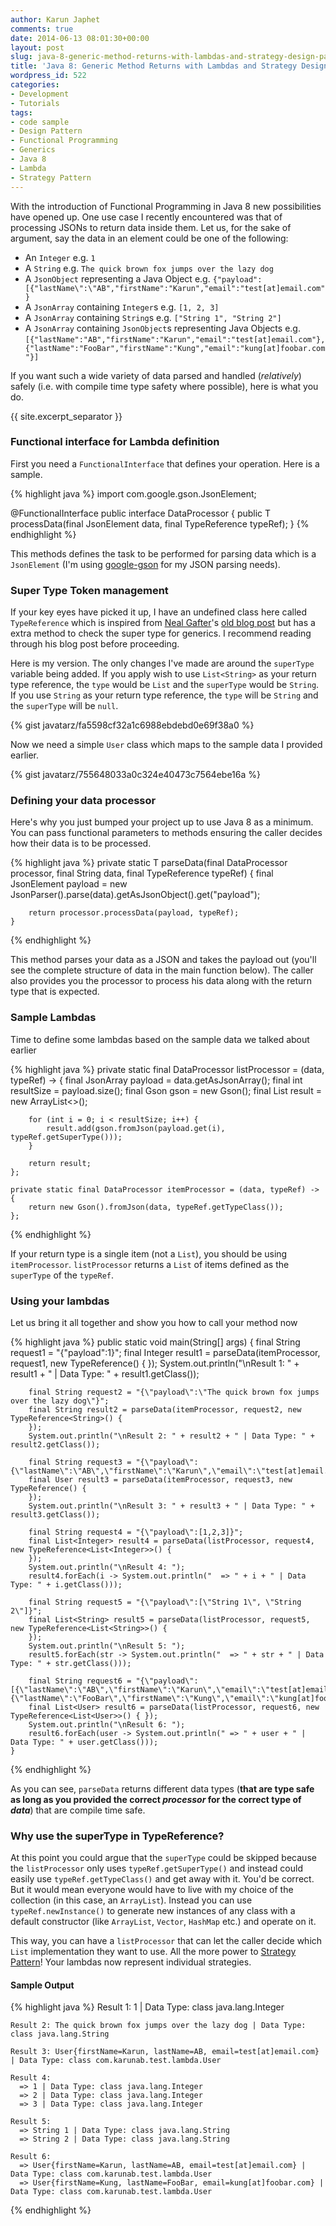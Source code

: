 ```yaml
---
author: Karun Japhet
comments: true
date: 2014-06-13 08:01:30+00:00
layout: post
slug: java-8-generic-method-returns-with-lambdas-and-strategy-design-pattern-implementation
title: 'Java 8: Generic Method Returns with Lambdas and Strategy Design Pattern implementation'
wordpress_id: 522
categories:
- Development
- Tutorials
tags:
- code sample
- Design Pattern
- Functional Programming
- Generics
- Java 8
- Lambda
- Strategy Pattern
---
```


With the introduction of Functional Programming in Java 8 new possibilities have opened up. One use case I recently encountered was that of processing JSONs to return data inside them. Let us, for the sake of argument, say the data in an element could be one of the following:

  * An `Integer` e.g. `1`
  * A `String` e.g. `The quick brown fox jumps over the lazy dog`
  * A `JsonObject` representing a Java Object e.g. `{"payload":[{"lastName\":\"AB","firstName":"Karun","email":"test[at]email.com"}`
  * A `JsonArray` containing `Integer`s e.g. `[1, 2, 3]`
  * A `JsonArray` containing `String`s e.g. `["String 1", "String 2"]`
  * A `JsonArray` containing `JsonObject`s representing Java Objects e.g. `[{"lastName":"AB","firstName":"Karun","email":"test[at]email.com"},{"lastName":"FooBar","firstName":"Kung","email":"kung[at]foobar.com"}]`

If you want such a wide variety of data parsed and handled (_relatively_) safely (i.e. with compile time type safety where possible), here is what you do.

{{ site.excerpt_separator }}

### Functional interface for Lambda definition

First you need a `FunctionalInterface` that defines your operation. Here is a sample.

{% highlight java %}
import com.google.gson.JsonElement;

@FunctionalInterface
public interface DataProcessor {
  public <T> T processData(final JsonElement data, final TypeReference<T> typeRef);
}
{% endhighlight %}

This methods defines the task to be performed for parsing data which is a `JsonElement` (I'm using [google-gson](https://code.google.com/p/google-gson/) for my JSON parsing needs).


### Super Type Token management

If your key eyes have picked it up, I have an undefined class here called `TypeReference` which is inspired from [Neal Gafter](https://www.blogger.com/profile/08579466817032124881)'s [old blog post](http://gafter.blogspot.in/2006/12/super-type-tokens.html) but has a extra method to check the super type for generics. I recommend reading through his blog post before proceeding.

Here is my version. The only changes I've made are around the `superType` variable being added. If you apply wish to use `List<String>` as your return type reference, the `type` would be `List` and the `superType` would be `String`. If you use `String` as your return type reference, the `type` will be `String` and the `superType` will be `null`.

{% gist javatarz/fa5598cf32a1c6988ebdebd0e69f38a0 %}

Now we need a simple `User` class which maps to the sample data I provided earlier.

{% gist javatarz/755648033a0c324e40473c7564ebe16a %}

### Defining your data processor

Here's why you just bumped your project up to use Java 8 as a minimum. You can pass functional parameters to methods ensuring the caller decides how their data is to be processed.

{% highlight java %}
    private static <T> T parseData(final DataProcessor<T> processor, final String data, final TypeReference<T> typeRef) {
        final JsonElement payload = new JsonParser().parse(data).getAsJsonObject().get("payload");

        return processor.processData(payload, typeRef);
    }
{% endhighlight %}

This method parses your data as a JSON and takes the payload out (you'll see the complete structure of data in the main function below). The caller also provides you the processor to process his data along with the return type that is expected.


### Sample Lambdas


Time to define some lambdas based on the sample data we talked about earlier

{% highlight java %}
    private static final DataProcessor listProcessor = (data, typeRef) -> {
        final JsonArray payload = data.getAsJsonArray();
        final int resultSize = payload.size();
        final Gson gson = new Gson();
        final List result = new ArrayList<>();

        for (int i = 0; i < resultSize; i++) {
            result.add(gson.fromJson(payload.get(i), typeRef.getSuperType()));
        }

        return result;
    };

    private static final DataProcessor itemProcessor = (data, typeRef) -> {
        return new Gson().fromJson(data, typeRef.getTypeClass());
    };
{% endhighlight %}

If your return type is a single item (not a `List`), you should be using `itemProcessor`. `listProcessor` returns a `List` of items defined as the `superType` of the `typeRef`.


### Using your lambdas


Let us bring it all together and show you how to call your method now

{% highlight java %}
    public static void main(String[] args) {
        final String request1 = "{\"payload\":1}";
        final Integer result1 = parseData(itemProcessor, request1, new TypeReference<Integer>() {
        });
        System.out.println("\nResult 1: " + result1 + " | Data Type: " + result1.getClass());

        final String request2 = "{\"payload\":\"The quick brown fox jumps over the lazy dog\"}";
        final String result2 = parseData(itemProcessor, request2, new TypeReference<String>() {
        });
        System.out.println("\nResult 2: " + result2 + " | Data Type: " + result2.getClass());

        final String request3 = "{\"payload\":{\"lastName\":\"AB\",\"firstName\":\"Karun\",\"email\":\"test[at]email.com\"}}";
        final User result3 = parseData(itemProcessor, request3, new TypeReference() {
        });
        System.out.println("\nResult 3: " + result3 + " | Data Type: " + result3.getClass());

        final String request4 = "{\"payload\":[1,2,3]}";
        final List<Integer> result4 = parseData(listProcessor, request4, new TypeReference<List<Integer>>() {
        });
        System.out.println("\nResult 4: ");
        result4.forEach(i -> System.out.println("  => " + i + " | Data Type: " + i.getClass()));

        final String request5 = "{\"payload\":[\"String 1\", \"String 2\"]}";
        final List<String> result5 = parseData(listProcessor, request5, new TypeReference<List<String>>() {
        });
        System.out.println("\nResult 5: ");
        result5.forEach(str -> System.out.println("  => " + str + " | Data Type: " + str.getClass()));

        final String request6 = "{\"payload\":[{\"lastName\":\"AB\",\"firstName\":\"Karun\",\"email\":\"test[at]email.com\"},{\"lastName\":\"FooBar\",\"firstName\":\"Kung\",\"email\":\"kung[at]foobar.com\"}]}";
        final List<User> result6 = parseData(listProcessor, request6, new TypeReference<List<User>>() { });
        System.out.println("\nResult 6: ");
        result6.forEach(user -> System.out.println(" => " + user + " | Data Type: " + user.getClass()));
    }
{% endhighlight %}

As you can see, `parseData` returns different data types (**that are type safe as long as you provided the correct _processor_ for the correct type of _data_**) that are compile time safe.


### Why use the superType in TypeReference?


At this point you could argue that the `superType` could be skipped because the `listProcessor` only uses `typeRef.getSuperType()` and instead could easily use `typeRef.getTypeClass()` and get away with it. You'd be correct. But it would mean everyone would have to live with my choice of the collection (in this case, an `ArrayList`). Instead you can use `typeRef.newInstance()` to generate new instances of any class with a default constructor (like `ArrayList`, `Vector`, `HashMap` etc.) and operate on it.

This way, you can have a `listProcessor` that can let the caller decide which `List` implementation they want to use. All the more power to [Strategy Pattern](http://en.wikipedia.org/wiki/Strategy_pattern)! Your lambdas now represent individual strategies.


#### Sample Output

{% highlight java %}
    Result 1: 1 | Data Type: class java.lang.Integer

    Result 2: The quick brown fox jumps over the lazy dog | Data Type: class java.lang.String

    Result 3: User{firstName=Karun, lastName=AB, email=test[at]email.com} | Data Type: class com.karunab.test.lambda.User

    Result 4:
      => 1 | Data Type: class java.lang.Integer
      => 2 | Data Type: class java.lang.Integer
      => 3 | Data Type: class java.lang.Integer

    Result 5:
      => String 1 | Data Type: class java.lang.String
      => String 2 | Data Type: class java.lang.String

    Result 6:
      => User{firstName=Karun, lastName=AB, email=test[at]email.com} | Data Type: class com.karunab.test.lambda.User
      => User{firstName=Kung, lastName=FooBar, email=kung[at]foobar.com} | Data Type: class com.karunab.test.lambda.User
{% endhighlight %}
